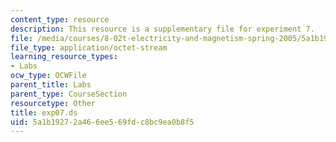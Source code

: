 ```yaml
---
content_type: resource
description: This resource is a supplementary file for experiment 7.
file: /media/courses/8-02t-electricity-and-magnetism-spring-2005/5a1b19272a466ee569fdc8bc9ea0b8f5_exp07.ds
file_type: application/octet-stream
learning_resource_types:
- Labs
ocw_type: OCWFile
parent_title: Labs
parent_type: CourseSection
resourcetype: Other
title: exp07.ds
uid: 5a1b1927-2a46-6ee5-69fd-c8bc9ea0b8f5
---
```

